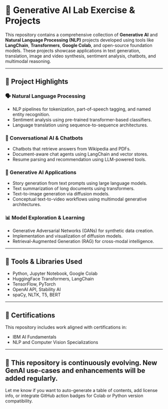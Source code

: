 # 🧠 Generative AI Lab Exercise & Projects

This repository contains a comprehensive collection of **Generative AI** and **Natural Language Processing (NLP)** projects developed using tools like **LangChain**, **Transformers**, **Google Colab**, and open-source foundation models. These projects showcase applications in text generation, translation, image and video synthesis, sentiment analysis, chatbots, and multimodal reasoning.

---

## 🚀 Project Highlights

### 🗣️ Natural Language Processing
- NLP pipelines for tokenization, part-of-speech tagging, and named entity recognition.
- Sentiment analysis using pre-trained transformer-based classifiers.
- Language translation using sequence-to-sequence architectures.

### 🤖 Conversational AI & Chatbots
- Chatbots that retrieve answers from Wikipedia and PDFs.
- Document-aware chat agents using LangChain and vector stores.
- Resume parsing and recommendation using LLM-powered tools.

### 🎨 Generative AI Applications
- Story generation from text prompts using large language models.
- Text summarization of long documents using transformers.
- Text-to-image generation via diffusion models.
- Conceptual text-to-video workflows using multimodal generative architectures.

### 📊 Model Exploration & Learning
- Generative Adversarial Networks (GANs) for synthetic data creation.
- Implementation and visualization of diffusion models.
- Retrieval-Augmented Generation (RAG) for cross-modal intelligence.

---

## 🧰 Tools & Libraries Used
- Python, Jupyter Notebook, Google Colab
- HuggingFace Transformers, LangChain
- TensorFlow, PyTorch
- OpenAI API, Stability AI
- spaCy, NLTK, T5, BERT

---

## 🏅 Certifications
This repository includes work aligned with certifications in:
- IBM AI Fundamentals
- NLP and Computer Vision Specializations

---
## 🚧 This repository is continuously evolving. New GenAI use-cases and enhancements will be added regularly.

Let me know if you want to auto-generate a table of contents, add license info, or integrate GitHub action badges for Colab or Python version compatibility.

